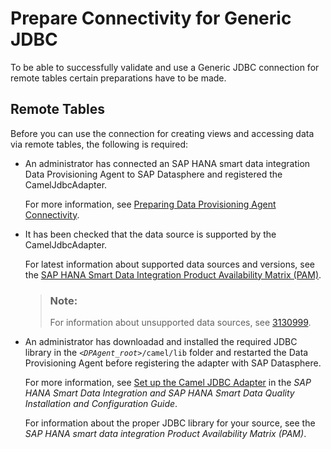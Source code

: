 <!-- loio648fabfc94ad4da7853ef9a4d284aeac -->

# Prepare Connectivity for Generic JDBC

To be able to successfully validate and use a Generic JDBC connection for remote tables certain preparations have to be made.



<a name="loio648fabfc94ad4da7853ef9a4d284aeac__prereq_rt_Generic_JDBC"/>

## Remote Tables

Before you can use the connection for creating views and accessing data via remote tables, the following is required:

-   An administrator has connected an SAP HANA smart data integration Data Provisioning Agent to SAP Datasphere and registered the CamelJdbcAdapter.

    For more information, see [Preparing Data Provisioning Agent Connectivity](preparing-data-provisioning-agent-connectivity-f1a39d1.md).

-   It has been checked that the data source is supported by the CamelJdbcAdapter.

    For latest information about supported data sources and versions, see the [SAP HANA Smart Data Integration Product Availability Matrix \(PAM\)](https://support.sap.com/content/dam/launchpad/en_us/pam/pam-essentials/TIP/PAM_HANA_SDI_2_0.pdf).

    > ### Note:  
    > For information about unsupported data sources, see [3130999](https://launchpad.support.sap.com/#/notes/3130999).

-   An administrator has downloadad and installed the required JDBC library in the <code><i class="varname">&lt;DPAgent_root&gt;</i>/camel/lib</code> folder and restarted the Data Provisioning Agent before registering the adapter with SAP Datasphere.

    For more information, see [Set up the Camel JDBC Adapter](https://help.sap.com/viewer/7952ef28a6914997abc01745fef1b607/latest/en-US/1247c9518f8d4b5b93fa2ad54cb2dcf6.html) in the *SAP HANA Smart Data Integration and SAP HANA Smart Data Quality Installation and Configuration Guide*.

    For information about the proper JDBC library for your source, see the *SAP HANA smart data integration Product Availability Matrix \(PAM\)*.


